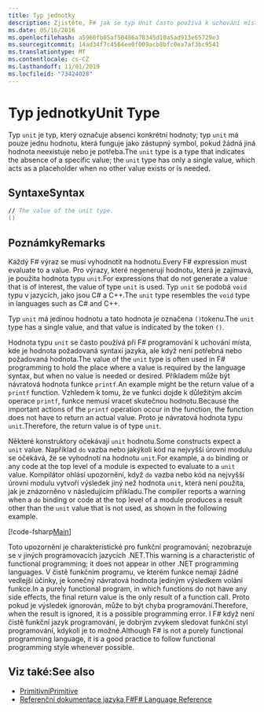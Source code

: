 ```yaml
---
title: Typ jednotky
description: Zjistěte, F# jak se typ Unit často používá k uchování místa, kde je hodnota požadovaná syntaxí jazyka, když není nutná žádná hodnota.
ms.date: 05/16/2016
ms.openlocfilehash: a5960fb05af50486a78345d10a5ad913e65729e3
ms.sourcegitcommit: 14ad34f7c4564ee0f009acb8bfc0ea7af3bc9541
ms.translationtype: MT
ms.contentlocale: cs-CZ
ms.lasthandoff: 11/01/2019
ms.locfileid: "73424028"
---
```

# <a name="unit-type"></a><span data-ttu-id="c9acb-103">Typ jednotky</span><span class="sxs-lookup"><span data-stu-id="c9acb-103">Unit Type</span></span>

<span data-ttu-id="c9acb-104">Typ `unit` je typ, který označuje absenci konkrétní hodnoty; typ `unit` má pouze jednu hodnotu, která funguje jako zástupný symbol, pokud žádná jiná hodnota neexistuje nebo je potřeba.</span><span class="sxs-lookup"><span data-stu-id="c9acb-104">The `unit` type is a type that indicates the absence of a specific value; the `unit` type has only a single value, which acts as a placeholder when no other value exists or is needed.</span></span>

## <a name="syntax"></a><span data-ttu-id="c9acb-105">Syntaxe</span><span class="sxs-lookup"><span data-stu-id="c9acb-105">Syntax</span></span>

```fsharp
// The value of the unit type.
()
```

## <a name="remarks"></a><span data-ttu-id="c9acb-106">Poznámky</span><span class="sxs-lookup"><span data-stu-id="c9acb-106">Remarks</span></span>

<span data-ttu-id="c9acb-107">Každý F# výraz se musí vyhodnotit na hodnotu.</span><span class="sxs-lookup"><span data-stu-id="c9acb-107">Every F# expression must evaluate to a value.</span></span> <span data-ttu-id="c9acb-108">Pro výrazy, které negenerují hodnotu, která je zajímavá, je použita hodnota typu `unit`.</span><span class="sxs-lookup"><span data-stu-id="c9acb-108">For expressions that do not generate a value that is of interest, the value of type `unit` is used.</span></span> <span data-ttu-id="c9acb-109">Typ `unit` se podobá `void` typu v jazycích, jako jsou C# a C++.</span><span class="sxs-lookup"><span data-stu-id="c9acb-109">The `unit` type resembles the `void` type in languages such as C# and C++.</span></span>

<span data-ttu-id="c9acb-110">Typ `unit` má jedinou hodnotu a tato hodnota je označena `()`tokenu.</span><span class="sxs-lookup"><span data-stu-id="c9acb-110">The `unit` type has a single value, and that value is indicated by the token `()`.</span></span>

<span data-ttu-id="c9acb-111">Hodnota typu `unit` se často používá při F# programování k uchování místa, kde je hodnota požadovaná syntaxí jazyka, ale když není potřebná nebo požadovaná hodnota.</span><span class="sxs-lookup"><span data-stu-id="c9acb-111">The value of the `unit` type is often used in F# programming to hold the place where a value is required by the language syntax, but when no value is needed or desired.</span></span> <span data-ttu-id="c9acb-112">Příkladem může být návratová hodnota funkce `printf`.</span><span class="sxs-lookup"><span data-stu-id="c9acb-112">An example might be the return value of a `printf` function.</span></span> <span data-ttu-id="c9acb-113">Vzhledem k tomu, že ve funkci dojde k důležitým akcím operace `printf`, funkce nemusí vracet skutečnou hodnotu.</span><span class="sxs-lookup"><span data-stu-id="c9acb-113">Because the important actions of the `printf` operation occur in the function, the function does not have to return an actual value.</span></span> <span data-ttu-id="c9acb-114">Proto je návratová hodnota typu `unit`.</span><span class="sxs-lookup"><span data-stu-id="c9acb-114">Therefore, the return value is of type `unit`.</span></span>

<span data-ttu-id="c9acb-115">Některé konstruktory očekávají `unit` hodnotu.</span><span class="sxs-lookup"><span data-stu-id="c9acb-115">Some constructs expect a `unit` value.</span></span> <span data-ttu-id="c9acb-116">Například `do` vazba nebo jakýkoli kód na nejvyšší úrovni modulu se očekává, že se vyhodnotí na hodnotu `unit`.</span><span class="sxs-lookup"><span data-stu-id="c9acb-116">For example, a `do` binding or any code at the top level of a module is expected to evaluate to a `unit` value.</span></span> <span data-ttu-id="c9acb-117">Kompilátor ohlásí upozornění, když `do` vazba nebo kód na nejvyšší úrovni modulu vytvoří výsledek jiný než hodnota `unit`, která není použita, jak je znázorněno v následujícím příkladu.</span><span class="sxs-lookup"><span data-stu-id="c9acb-117">The compiler reports a warning when a `do` binding or code at the top level of a module produces a result other than the `unit` value that is not used, as shown in the following example.</span></span>

[!code-fsharp[Main](~/samples/snippets/fsharp/lang-ref-1/snippet901.fs)]

<span data-ttu-id="c9acb-118">Toto upozornění je charakteristické pro funkční programování; nezobrazuje se v jiných programovacích jazycích .NET.</span><span class="sxs-lookup"><span data-stu-id="c9acb-118">This warning is a characteristic of functional programming; it does not appear in other .NET programming languages.</span></span> <span data-ttu-id="c9acb-119">V čistě funkčním programu, ve kterém funkce nemají žádné vedlejší účinky, je konečný návratová hodnota jediným výsledkem volání funkce.</span><span class="sxs-lookup"><span data-stu-id="c9acb-119">In a purely functional program, in which functions do not have any side effects, the final return value is the only result of a function call.</span></span> <span data-ttu-id="c9acb-120">Proto pokud je výsledek ignorován, může to být chyba programování.</span><span class="sxs-lookup"><span data-stu-id="c9acb-120">Therefore, when the result is ignored, it is a possible programming error.</span></span> <span data-ttu-id="c9acb-121">I F# když není čistě funkční jazyk programování, je dobrým zvykem sledovat funkční styl programování, kdykoli je to možné.</span><span class="sxs-lookup"><span data-stu-id="c9acb-121">Although F# is not a purely functional programming language, it is a good practice to follow functional programming style whenever possible.</span></span>

## <a name="see-also"></a><span data-ttu-id="c9acb-122">Viz také:</span><span class="sxs-lookup"><span data-stu-id="c9acb-122">See also</span></span>

- [<span data-ttu-id="c9acb-123">Primitivní</span><span class="sxs-lookup"><span data-stu-id="c9acb-123">Primitive</span></span>](basic-types.md)
- [<span data-ttu-id="c9acb-124">Referenční dokumentace jazyka F#</span><span class="sxs-lookup"><span data-stu-id="c9acb-124">F# Language Reference</span></span>](index.md)
